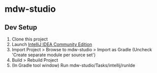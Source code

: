 # mdw-studio

## Dev Setup
1. Clone this project
2. Launch [IntelliJ IDEA Community Edition](https://www.jetbrains.com/idea/download)
3. Import Project > Browse to mdw-studio > Import as Gradle
   (Uncheck 'Create separate module per source set')
4. Build > Rebuild Project
5. (In Gradle tool window) Run mdw-studio/Tasks/intellij/runIde
